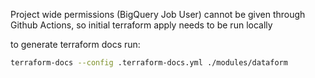 Project wide permissions (BigQuery Job User) cannot be given through Github Actions, so initial terraform apply needs to be run locally


to generate terraform docs run:

```bash
terraform-docs --config .terraform-docs.yml ./modules/dataform
```